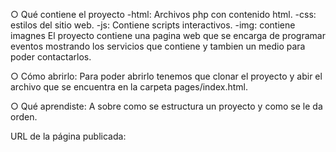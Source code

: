 ○	Qué contiene el proyecto
-html: Archivos php con contenido html.
-css: estilos del sitio web.
-js: Contiene scripts interactivos.
-img: contiene imagnes
El proyecto contiene una pagina web que se encarga de programar eventos mostrando los servicios que contiene y tambien un medio para poder contactarlos.

○	Cómo abrirlo:
Para poder abrirlo tenemos que clonar el proyecto y abir el archivo que se encuentra en la carpeta pages/index.html.

○	Qué aprendiste:
A sobre como se estructura un proyecto y como se le da orden.

URL de la página publicada:
